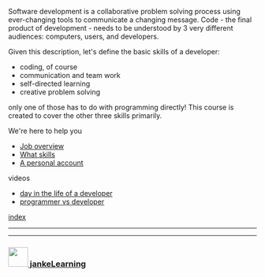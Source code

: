 Software development is a collaborative problem solving process using ever-changing tools to communicate a changing message.  Code - the final product of development - needs to be understood by 3 very different audiences: computers, users, and developers.

Given this description, let's define the basic skills of a developer:
* coding, of course
* communication and team work
* self-directed learning
* creative problem solving

only one of those has to do with programming directly!  This course is created to cover the other three skills primarily.


We're here to help you 


* [Job overview](https://jobs.telegraph.co.uk/article/what-does-a-software-developer-do/) 
* [What skills](http://www.rasmussen.edu/degrees/technology/blog/what-does-software-developer-do/)
* [A personal account](https://medium.com/the-codelog/being-a-software-engineer-is-so-much-more-than-just-coding-b6cb9a27ce3a)

videos
* [day in the life of a developer](https://www.youtube.com/watch?v=Mo32iFdTTJA)
* [programmer vs developer](https://www.youtube.com/watch?v=v9SQqYITWNc)


[index](./readme.md)


---
---
### [<img src="https://github.com/jankeLearning/diagrams/blob/master/JL_clean.png" width="40" height="40" target="_blank" />  jankeLearning](https://jankelearning.github.io)
